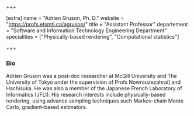 +++

[extra]
name = "Adrien Gruson, Ph. D."
website = "https://profs.etsmtl.ca/agruson/"
title = "Assistant Professor"
departement = "Software and Information Technology Engineering Department"
specialities = ["Physically-based rendering", "Computational statistics"]

+++

### Bio

Adrien Gruson was a post-doc researcher at McGill University and The University of Tokyo under the supervision of Profs Nowrouzezahrai] and Hachisuka. He was also a member of the Japanese French Laboratory of Informatics (JFLI). His research interests include physically-based rendering, using advance sampling techniques such Markov-chain Monte Carlo, gradient-based estimators.